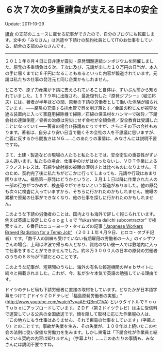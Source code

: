 # ６次７次の多重請負が支える日本の安全

Update: 2011-10-29

[組合](https://computer-union.jp/) の支部のニュースに載せる記事ができたので、自分のブログにも転載します。文中の「みなさん」は派遣や下請けの契約社員としてITのお仕事をしている、組合の支部のみなさんです。

-------

２０１１年８月４日に日弁連が震災・原発問題連続シンポジウムを開催しました。原発の多重請負は６次、７次に及び、元請が出した１０万円の日当が、本人の手に届くまでに８千円になることもあるといった内容が報道されています。元請は私たちの仕事の発注元と同じ企業かもしれません。

ところで、原子力産業が下請に支えられていること自体は、ずいぶん前から知られていました。１９７９年に出版され、最近復刊した『原発ジプシー』（堀江邦夫）には、著者が半年ほどの間、原発の下請の労働者として働いた体験が綴られています。――腐臭の充満する排水管で貝を削ぎ落とす／金属の粉じんが視界を遮る装置内に入って家庭用掃除機で掃除／石綿の保温材をハンマーで破砕／下請会社の連鎖倒産／骨折の治療は労災にせず会社が全額負担／安全教育は受講したことになっていて――著者の場合ひ孫請あたりですが、さらにその下の会社もあります。著者は、自分より安い日当で働くその会社の人を不思議に思いますが、仁義に反するから間抜きはＮＧ……このあたりの事情は、みなさんには説明不要ですね。

さて、土建・製造などの現場の人たちと私たちとでは、安全衛生の重要性がずいぶん違います。私たちの場合、仕事中のけがはめったないし、ＶＤＴ作業によるテクノストレスは、石綿や放射線の被曝の深刻さとは比べものになりません。そのため、契約完了後に私たちがどこかに行ってしまっても、元請や行政はあまり困りません。福島第一原発はどうかというと、３月１１日以降に作業された人の一部の行方がつかめず、検査等々ができないという報道がありました。他の原発も次々に検査に入っていますから、そちらに行かれたのかもしれません。被曝の累積で原発の仕事ができなくなり、他の仕事を探しに行かれたのかもしれません。

このような下請の労働者のことは、国内よりも海外で詳しく報じられています。例えば英語に設定したＧｏｏｇｌｅで “fukushima daiichi subcontractor” で検索すると、６番目はニューヨーク・タイムズの記事 [“Japanese Workers Braved Radiation for a Temp Job”](http://www.nytimes.com/2011/04/10/world/asia/10workers.html?pagewanted=all) （２０１１年４月９日、ヒロコ・タブチ記者）です。「数千人の訓練も受けていない有期雇用の労働者の一人」のイシザワさんの場合、上司は津波で帰らぬ人となり、資格のない彼一人では敷地内に入って仕事をすることができませんでした。約８万３０００人の日本の原発の労働者のうちの８８％が下請だとのことです。

このような記事が、短期間のうちに、海外の有名な報道機関のＷｅｂサイトに続々と掲載されました。これが、今、私が少々本気で英語の勉強している理由です。

ドイツのテレビ局も下請労働者に直接の取材をしています。どなたかが日本語字幕をつけて ["ドイツＺＤＦテレビ「福島原発労働者の実態」"(http://www.youtube.com/watch?v=aAE-QBmC1VA) というタイトルでＹｏｕＴｕｂｅにアップロードしています。ＺＤＦ（第２ドイツテレビ）は主に受信料で運営している公共の全国放送です。顔を隠して取材に応じた作業服の人は、「この地方にもう仕事はありません、それで東電の仕事をしています」（字幕より）とのことです。事故が失業を生み、その失業が、１００年以上続いたこの社会の法則に従い安価な労働力を生みます。しかし東電は「下請会社が作業員と結んでいる契約の内容は知りません」（字幕より）……このあたりの事情も、みなさんには説明不要ですね。

